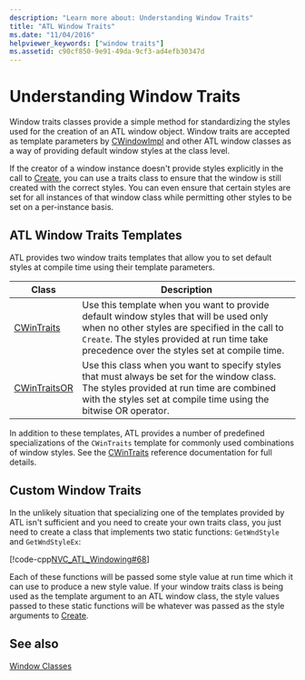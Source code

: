 ```yaml
---
description: "Learn more about: Understanding Window Traits"
title: "ATL Window Traits"
ms.date: "11/04/2016"
helpviewer_keywords: ["window traits"]
ms.assetid: c90cf850-9e91-49da-9cf3-ad4efb30347d
---
```

# Understanding Window Traits

Window traits classes provide a simple method for standardizing the styles used for the creation of an ATL window object. Window traits are accepted as template parameters by [CWindowImpl](../atl/reference/cwindowimpl-class.md) and other ATL window classes as a way of providing default window styles at the class level.

If the creator of a window instance doesn't provide styles explicitly in the call to [Create](../atl/reference/cwindowimpl-class.md#create), you can use a traits class to ensure that the window is still created with the correct styles. You can even ensure that certain styles are set for all instances of that window class while permitting other styles to be set on a per-instance basis.

## ATL Window Traits Templates

ATL provides two window traits templates that allow you to set default styles at compile time using their template parameters.

|Class|Description|
|-----------|-----------------|
|[CWinTraits](../atl/reference/cwintraits-class.md)|Use this template when you want to provide default window styles that will be used only when no other styles are specified in the call to `Create`. The styles provided at run time take precedence over the styles set at compile time.|
|[CWinTraitsOR](../atl/reference/cwintraitsor-class.md)|Use this class when you want to specify styles that must always be set for the window class. The styles provided at run time are combined with the styles set at compile time using the bitwise OR operator.|

In addition to these templates, ATL provides a number of predefined specializations of the `CWinTraits` template for commonly used combinations of window styles. See the [CWinTraits](../atl/reference/cwintraits-class.md) reference documentation for full details.

## Custom Window Traits

In the unlikely situation that specializing one of the templates provided by ATL isn't sufficient and you need to create your own traits class, you just need to create a class that implements two static functions: `GetWndStyle` and `GetWndStyleEx`:

[!code-cpp[NVC_ATL_Windowing#68](../atl/codesnippet/cpp/understanding-window-traits_1.h)]

Each of these functions will be passed some style value at run time which it can use to produce a new style value. If your window traits class is being used as the template argument to an ATL window class, the style values passed to these static functions will be whatever was passed as the style arguments to [Create](../atl/reference/cwindowimpl-class.md#create).

## See also

[Window Classes](../atl/atl-window-classes.md)
